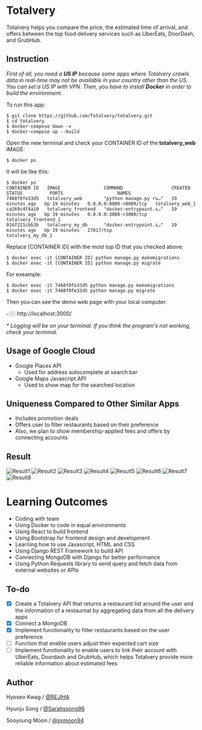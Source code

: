 # Totalvery

  Totalvery helps you compare the price, the estimated time of arrival, and offers between the top food delivery services such as UberEats, DoorDash, and GrubHub.

## Instruction

_First of all, you need a __US IP__ because some apps where Totalvery crawls data in real-time may not be available in your country other than the US. You can set a US IP with VPN. Then, you have to install __Docker__ in order to build the environment._

To run this app:

   ```
   $ git clone https://github.com/Totalvery/totalvery.git
   $ cd totalvery
   $ docker-compose down -v
   $ docker-compose up --build
   ```

Open the new terminal and check your CONTAINER ID of the __totalvery_web__ IMAGE:
   ```
   $ docker ps
   ```

It will be like this:
   ```
   $ docker ps
   CONTAINER ID   IMAGE                COMMAND                  CREATED          STATUS          PORTS                    NAMES
   7468f0fe33d5   totalvery_web        "python manage.py ru…"   19 minutes ago   Up 19 minutes   0.0.0.0:8000->8000/tcp   totalvery_web_1
   ca269c4f4a10   totalvery_frontend   "docker-entrypoint.s…"   19 minutes ago   Up 19 minutes   0.0.0.0:3000->3000/tcp   totalvery_frontend_1
   016f221cbb3b   totalvery_my_db      "docker-entrypoint.s…"   19 minutes ago   Up 19 minutes   27017/tcp                totalvery_my_db_1
   ```

Replace [CONTAINER ID] with the most top ID that you checked above:
   ```
   $ docker exec -it [CONTAINER ID] python manage.py makemigrations
   $ docker exec -it [CONTAINER ID] python manage.py migrate
   ```

For exeample:
   ```
   $ docker exec -it 7468f0fe33d5 python manage.py makemigrations
   $ docker exec -it 7468f0fe33d5 python manage.py migrate
   ```

Then you can see the demo web page with your local computer:

 👉🏼  http://localhost:3000/


 _* Logging will be on your terminal. If you think the program's not working, check your terminal._

## Usage of Google Cloud

- Google Places API
  - Used for address autocomplete at search bar
- Google Maps Javascript API
  - Used to show map for the searched location

## Uniqueness Compared to Other Similar Apps

- Includes promotion deals
- Offers user to filter restaurants based on their preference 
- Also, we plan to show membership-applied fees and offers by connecting accounts

## Result

![Result1](assets/result1.png)
![Result2](assets/result2.png)
![Result3](assets/result3.png)
![Result4](assets/result4.png)
![Result5](assets/result5.png)
![Result6](assets/result6.png)
![Result7](assets/result7.png)
![Result8](assets/result8.png)

# Learning Outcomes

- Coding with team
- Using Docker to code in equal environments
- Using React to build frontend
- Using Bootstrap for frontend design and development
- Learning how to use Javascript, HTML and CSS
- Using Django REST Framework to build API 
- Connecting MongoDB with Django for better performance 
- Using Python Requests library to send query and fetch data from external websites or APIs

## To-do

- [x] Create a Totalvery API that returns a restaurant list around the user and the information of a restaurnat by aggregating data from all the delivery apps
- [x] Connect a MongoDB
- [x] Implement functionality to filter restaurants based on the user preference
- [ ] Function that enable users adjust their expected cart size
- [ ] Implement functionality to enable users to link their account with UberEats, Doordash and GrubHub, which helps Totalvery provide more reliable information about estimated fees

## Author

Hyoseo Kwag / [@REJIHA](https://github.com/REJIHA/)

Hyunju Song / [@Sarahssong98](https://github.com/Sarahssong98/)

Sooyoung Moon / [@symoon94](https://symoon94.github.io/)




<!-- Docker 위에서 makemigrations 또는 migrate 하는 법

1. 터미널에서 docker ps 커맨드를 입력합니다.

```

docker ps

```

2. 위에서 얻은 결과로부터 CONTAINER ID 값을 알아낸 후 다음과 같이 실행시켜 줍니다.

```

docker exec -it [CONTAINER ID] python manage.py makemigrations

```

```

docker exec -it [CONTAINER ID] python manage.py migrate

```

``` -->
